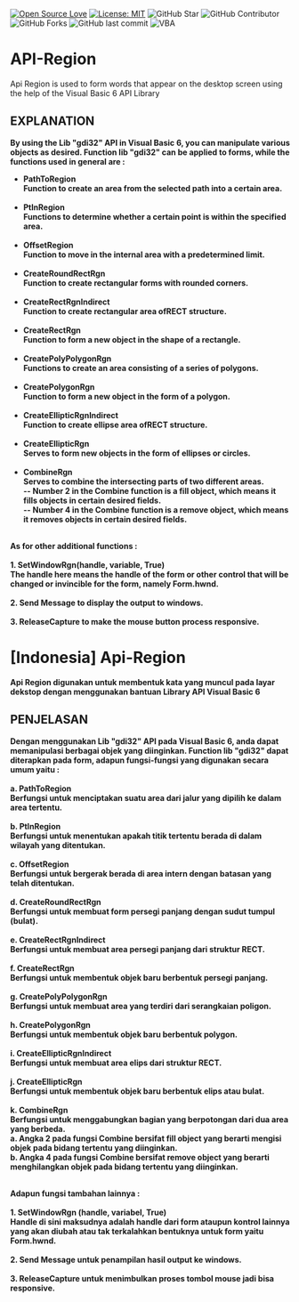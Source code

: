 [![Open Source Love](https://badges.frapsoft.com/os/v1/open-source.svg?style=flat)](https://github.com/ellerbrock/open-source-badges/)
[![License: MIT](https://img.shields.io/badge/License-MIT-blue.svg?logo=github&color=%23F7DF1E)](https://github.com/devancakra/Api-Region-Hello-World)
![GitHub Star](https://img.shields.io/github/stars/devancakra/Api-Region-Hello-World.svg?color=FF69B4)
![GitHub Contributor](https://img.shields.io/github/contributors/devancakra/Api-Region-Hello-World.svg?color=FF8C00)
![GitHub Forks](https://img.shields.io/github/forks/devancakra/Api-Region-Hello-World.svg?color=00CED1)
![GitHub last commit](https://img.shields.io/github/last-commit/devancakra/Api-Region-Hello-World)
![VBA](https://img.shields.io/badge/Uses-Visual%20Basic%206-blue.svg?&style=flat&logo=microsoftvisualbasic)

# API-Region
Api Region is used to form words that appear on the desktop screen using the help of the Visual Basic 6 API Library

## EXPLANATION
<p><b>By using the Lib "gdi32" API in Visual Basic 6, you can manipulate various objects as desired. Function lib "gdi32" can be applied to forms, while the functions used in general are :
  
- PathToRegion<br>
Function to create an area from the selected path into a certain area.<br><br>
- PtlnRegion<br>
Functions to determine whether a certain point is within the specified area.<br><br>
- OffsetRegion<br>
Function to move in the internal area with a predetermined limit.<br><br>
- CreateRoundRectRgn<br>
Function to create rectangular forms with rounded corners.<br><br>
- CreateRectRgnIndirect<br>
Function to create rectangular area of ​​RECT structure.<br><br>
- CreateRectRgn<br>
Function to form a new object in the shape of a rectangle.<br><br>
- CreatePolyPolygonRgn<br>
Functions to create an area consisting of a series of polygons.<br><br>
- CreatePolygonRgn<br>
Function to form a new object in the form of a polygon.<br><br>
- CreateEllipticRgnIndirect<br>
Function to create ellipse area of ​​RECT structure.<br><br>
- CreateEllipticRgn<br>
Serves to form new objects in the form of ellipses or circles.<br><br>
- CombineRgn<br>
Serves to combine the intersecting parts of two different areas.<br>
-- Number 2 in the Combine function is a fill object, which means it fills objects in certain desired fields.<br>
-- Number 4 in the Combine function is a remove object, which means it removes objects in certain desired fields.<br><br></p>
  
<p><b>As for other additional functions :</b><br><br>
1. SetWindowRgn(handle, variable, True)<br>
The handle here means the handle of the form or other control that will be changed or invincible for the form, namely Form.hwnd.<br><br>
2. Send Message to display the output to windows.<br><br>
3. ReleaseCapture to make the mouse button process responsive.<br></p>

# [Indonesia] Api-Region
Api Region digunakan untuk membentuk kata yang muncul pada layar dekstop dengan menggunakan bantuan Library API Visual Basic 6

## PENJELASAN
<p><b>Dengan menggunakan Lib "gdi32" API pada Visual Basic 6, anda dapat memanipulasi berbagai objek yang diinginkan. Function lib "gdi32" dapat diterapkan pada form, adapun fungsi-fungsi yang digunakan secara umum yaitu :</b><br><br>
a. PathToRegion<br>
Berfungsi untuk menciptakan suatu area dari jalur yang dipilih ke dalam area tertentu.<br><br>
b. PtlnRegion<br>
Berfungsi untuk menentukan apakah titik tertentu berada di dalam wilayah yang ditentukan.<br><br>
c. OffsetRegion<br>
Berfungsi untuk bergerak berada di area intern dengan batasan yang telah ditentukan.<br><br>
d. CreateRoundRectRgn<br>
Berfungsi untuk membuat form persegi panjang dengan sudut tumpul (bulat).<br><br>
e. CreateRectRgnIndirect<br>
Berfungsi untuk membuat area persegi panjang dari struktur RECT.<br><br>
f. CreateRectRgn<br>
Berfungsi untuk membentuk objek baru berbentuk persegi panjang.<br><br>
g. CreatePolyPolygonRgn<br>
Berfungsi untuk membuat area yang terdiri dari serangkaian poligon.<br><br>
h. CreatePolygonRgn<br>
Berfungsi untuk membentuk objek baru berbentuk polygon.<br><br>
i. CreateEllipticRgnIndirect<br>
Berfungsi untuk membuat area elips dari struktur RECT.<br><br>
j. CreateEllipticRgn<br>
Berfungsi untuk membentuk objek baru berbentuk elips atau bulat.<br><br>
k. CombineRgn<br>
Berfungsi untuk menggabungkan bagian yang berpotongan dari dua area yang berbeda.<br>
a. Angka 2 pada fungsi Combine bersifat fill object yang berarti mengisi objek pada bidang tertentu yang diinginkan.<br>
b. Angka 4 pada fungsi Combine bersifat remove object yang berarti menghilangkan objek pada bidang tertentu yang diinginkan.<br><br></p>
  
<p><b>Adapun fungsi tambahan lainnya :</b><br><br>
1. SetWindowRgn (handle, variabel, True)<br>
Handle di sini maksudnya adalah handle dari form ataupun kontrol lainnya yang akan diubah atau tak terkalahkan bentuknya untuk form yaitu Form.hwnd.<br><br>
2. Send Message untuk penampilan hasil output ke windows.<br><br>
3. ReleaseCapture untuk menimbulkan proses tombol mouse jadi bisa responsive.<br></p>

<br>
<br>
